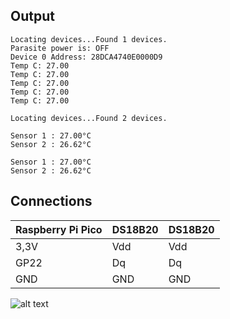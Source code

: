 ## Output
```
Locating devices...Found 1 devices.
Parasite power is: OFF
Device 0 Address: 28DCA4740E0000D9
Temp C: 27.00
Temp C: 27.00
Temp C: 27.00
Temp C: 27.00
Temp C: 27.00

```

```
Locating devices...Found 2 devices.

Sensor 1 : 27.00°C
Sensor 2 : 26.62°C

Sensor 1 : 27.00°C
Sensor 2 : 26.62°C

```
## Connections

| Raspberry Pi Pico  |       DS18B20      |       DS18B20      |
| ------------------ | -------------------| -------------------|
| 3,3V               | Vdd                | Vdd                |
| GP22               | Dq                 | Dq                 |
| GND                | GND                | GND                |

![alt text](https://www.raspberrypi.com/documentation/microcontrollers/images/picow-pinout.svg)
